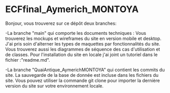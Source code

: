 # ECFfinal_Aymerich_MONTOYA

Bonjour, vous trouverez sur ce dépôt deux branches: 

-La branche "main" qui comporte les documents techniques : Vous trouverez les mockups et wireframes du site en version mobile et desktop. J'ai pris soin d'alterner les types de maquettes par fonctionnalités du site. Vous trouverez aussi les diagrammes de séquence des cas d'utilisation et de classes. Pour l'installation du site en locale j'ai joint un tutoriel dans le fichier :"readme.md".

-La branche "QuaiAntique_AymerichMONTOYA" qui contient les commits du site. La sauvegarde de la base de donnée est incluse dans les fichiers du site. Vous pouvez utiliser la commande git clone pour importer la dernière version du site sur votre environnement locale.

